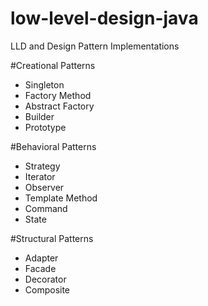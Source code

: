 # low-level-design-java
LLD and Design Pattern Implementations

#Creational Patterns
- Singleton 
- Factory Method
- Abstract Factory
- Builder
- Prototype


#Behavioral Patterns
- Strategy
- Iterator
- Observer
- Template Method
- Command
- State

#Structural Patterns
- Adapter
- Facade
- Decorator
- Composite



 
